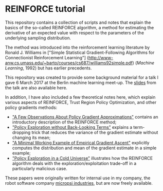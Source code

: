 REINFORCE tutorial
=================

This repository contains a collection of scripts and notes that explain the basics of the so-called REINFORCE algorithm, a method for estimating the derivative of an expected value with respect to the parameters of the underlying sampling distribution.

The method was introduced into the reinforcement learning literature by Ronald J. Williams in ["Simple Statistical Gradient-Following Algorithms for Connectionist Reinforcement Learning"] (http://www-anw.cs.umass.edu/~barto/courses/cs687/williams92simple.pdf) (_Machine Learning_, 1992) but has earlier precedents.

This repository was created to provide some background material for a talk I gave 6 March 2017 at the Berlin machine learning meet-up. The [slides](slides.pdf) from the talk are also available here.

In addition, I have also included a few theoretical notes here, which explain various aspects of REINFORCE, Trust Region Policy Optimization, and other policy gradients methods:

 * ["A Few Observations About Policy Gradient Approximations"](A_Few_Observations_About_Policy_Gradient_Approximations.pdf) contains an introductory description of the REINFORCE method;
 * ["Policy Exploration without Back-Looking Terms"](Policy_Exploration_without_Back-Looking_Terms.pdf) explains a term-dropping trick that reduces the variance of the gradient estimate without changing its mean;
 * ["A Minimal Working Example of Empirical Gradient Ascent"](A_Minimal_Working_Example_of_Empirical_Gradient_Ascent.pdf) explicitly computes the distribution and mean of the gradient estimate in a simple example;
 * ["Policy Exploration in a Cold Universe"](Policy_Exploration_in_a_Cold_Universe.pdf) illustrates how the REINFORCE algorithm deals with the exploration/exploitation trade-off in a particularly malicious case.

These papers were originally written for internal use in my company, the robot software company [micropsi industries](http://www.micropsi-industries.com/), but are now freely available.